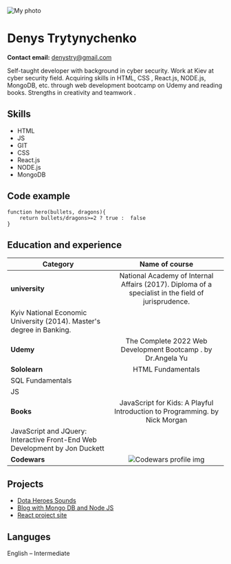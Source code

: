![My photo](https://avatars.githubusercontent.com/u/29129086?v=4)
# Denys Trytynychenko
**Contact email:** <a href="denystry@gmail.com">denystry@gmail.com</a>

Self-taught developer with background in cyber security. Work at Kiev at cyber security field. Acquiring skills  in HTML, CSS , React.js, NODE.js, MongoDB, etc. through web development bootcamp on Udemy and reading books. Strengths in creativity and  teamwork .


## Skills
- HTML
- JS
- GIT
- CSS
- React.js
- NODE.js
- MongoDB

## Code example

```
function hero(bullets, dragons){
    return bullets/dragons>=2 ? true :  false
}
```

## Education  and experience  

Category | Name of course
--------|:--------:
**university** | National Academy of Internal Affairs (2017). Diploma of a specialist in the field of jurisprudence.
|Kyiv National Economic University (2014). Master's degree in Banking.
**Udemy** | The Complete 2022 Web Development Bootcamp . by Dr.Angela Yu
**Sololearn** |  HTML Fundamentals
|	 SQL Fundamentals
|	 JS
**Books**	| JavaScript for Kids: A Playful Introduction to Programming. by Nick Morgan
|  JavaScript and JQuery: Interactive Front-End Web Development by Jon Duckett
**Codewars**|![Codewars profile img](https://www.codewars.com/users/multihead/badges/small)|

## Projects

- <a href="https://3dlfive.github.io/DotaHeroesSounds/index.html">Dota Heroes Sounds</a>
- <a href="https://afternoon-garden-30469.herokuapp.com/">Blog with Mongo DB and Node JS</a>
- <a href="https://3dlfive.github.io/Monster-rolodex">React project site</a>

## Languges
English – Intermediate  
